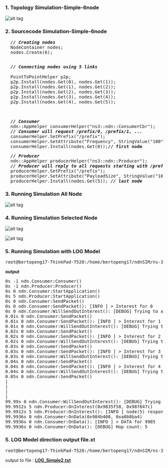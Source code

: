 
### 1. Topology Simulation-Simple-6node

![alt tag](https://github.com/syaifulahdan/ndndlearn/blob/master/SecenarioNDN-Simple/image/Screenshot%20from%202016-09-22%2022-57-38.png)



### 2. Sourcecode Simulation-Simple-6node


<pre>
  <i><b>// Creating nodes</b></i>
  NodeContainer nodes;
  nodes.Create(6);
</pre>
  
<pre>  
  <i><b>// Connecting nodes using 5 links</b></i>

  PointToPointHelper p2p;
  p2p.Install(nodes.Get(0), nodes.Get(1));
  p2p.Install(nodes.Get(1), nodes.Get(2));
  p2p.Install(nodes.Get(2), nodes.Get(3));
  p2p.Install(nodes.Get(3), nodes.Get(4));
  p2p.Install(nodes.Get(4), nodes.Get(5));
</b>
</pre>

<pre>

  <i><b>// Consumer</b></i>
  ndn::AppHelper consumerHelper("ns3::ndn::ConsumerCbr");
  <i><b>// Consumer will request /prefix/0, /prefix/1, ...</i></b>
  consumerHelper.SetPrefix("/prefix");
  consumerHelper.SetAttribute("Frequency", StringValue("100"));<b> // 100 interests a second</b>
  consumerHelper.Install(nodes.Get(0));<b>// first node</b>
</pre>

<pre>
  <i><b>// Producer</b></i>
  ndn::AppHelper producerHelper("ns3::ndn::Producer");
  <i><b>// Producer will reply to all requests starting with /prefix</b></i>
  producerHelper.SetPrefix("/prefix");
  producerHelper.SetAttribute("PayloadSize", StringValue("1024"));
  producerHelper.Install(nodes.Get(5)); <i><b>// last node</b></i>
</pre>

### 3. Running Simulation All Node

![alt tag](https://github.com/syaifulahdan/ndndlearn/blob/master/SecenarioNDN-Simple/image/Screenshot%20from%202016-09-22%2023-49-37.png)


### 4. Running Simulation Selected Node

![alt tag](https://github.com/syaifulahdan/ndndlearn/blob/master/SecenarioNDN-Simple/image/Screenshot%20from%202016-09-23%2000-19-43.png)

![alt tag](https://github.com/syaifulahdan/ndndlearn/blob/master/SecenarioNDN-Simple/image/Screenshot%20from%202016-09-23%2000-23-21.png)


### 5. Running Simulation with LOG Model

<pre>
root@bertopeng17-ThinkPad-T520:/home/bertopeng17/ndnSIM/ns-3#  <b>NS_LOG=ndn.Producer:ndn.Consumer ./waf --run=ndn-simple2</b>
</pre>

<b>output</b>
<pre>
0s -1 ndn.Consumer:Consumer()
0s -1 ndn.Producer:Producer()
0s 0 ndn.Consumer:StartApplication()
0s 5 ndn.Producer:StartApplication()
0s 0 ndn.Consumer:SendPacket()
0s 0 ndn.Consumer:SendPacket(): [INFO ] > Interest for 0
0s 0 ndn.Consumer:WillSendOutInterest(): [DEBUG] Trying to add 0 with +0.0ns. already 0 items
0.01s 0 ndn.Consumer:SendPacket()
0.01s 0 ndn.Consumer:SendPacket(): [INFO ] > Interest for 1
0.01s 0 ndn.Consumer:WillSendOutInterest(): [DEBUG] Trying to add 1 with +10000000.0ns. already 1 items
0.02s 0 ndn.Consumer:SendPacket()
0.02s 0 ndn.Consumer:SendPacket(): [INFO ] > Interest for 2
0.02s 0 ndn.Consumer:WillSendOutInterest(): [DEBUG] Trying to add 2 with +20000000.0ns. already 2 items
0.03s 0 ndn.Consumer:SendPacket()
0.03s 0 ndn.Consumer:SendPacket(): [INFO ] > Interest for 3
0.03s 0 ndn.Consumer:WillSendOutInterest(): [DEBUG] Trying to add 3 with +30000000.0ns. already 3 items
0.04s 0 ndn.Consumer:SendPacket()
0.04s 0 ndn.Consumer:SendPacket(): [INFO ] > Interest for 4
0.04s 0 ndn.Consumer:WillSendOutInterest(): [DEBUG] Trying to add 4 with +40000000.0ns. already 4 items
0.05s 0 ndn.Consumer:SendPacket()
|
|
|
|
99.99s 0 ndn.Consumer:WillSendOutInterest(): [DEBUG] Trying to add 9999 with +99990000000.0ns. already 14 items
99.9912s 5 ndn.Producer:OnInterest(0x9835f58, 0x98f847c)
99.9912s 5 ndn.Producer:OnInterest(): [INFO ] node(5) responding with Data: /prefix/%FE%27%0A
99.9936s 0 ndn.Consumer:OnData(0x984b408, 0xa0b8ba4)
99.9936s 0 ndn.Consumer:OnData(): [INFO ] < DATA for 9985
99.9936s 0 ndn.Consumer:OnData(): [DEBUG] Hop count: 5
</pre>

### 5.  LOG Model direction output file.xt
<pre>
root@bertopeng17-ThinkPad-T520:/home/bertopeng17/ndnSIM/ns-3#  <b>NS_LOG=ndn.Producer:ndn.Consumer ./waf --run=ndn-simple2 2> LOG_Simple2.txt</b>
</pre>

output to file : [<b>LOG_Simple2.txt</b>](https://github.com/syaifulahdan/ndndlearn/blob/master/SecenarioNDN-Simple/LOG_Simple2.txt)
